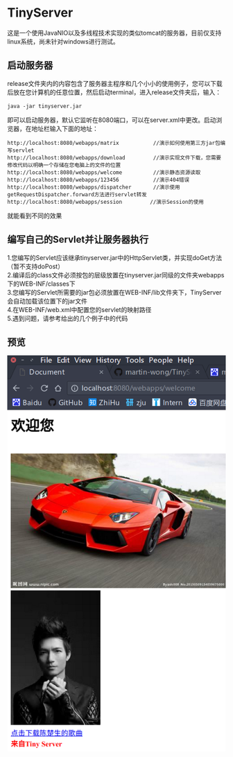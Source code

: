 # TinyServer
这是一个使用JavaNIO以及多线程技术实现的类似tomcat的服务器，目前仅支持linux系统，尚未针对windows进行测试。
## 启动服务器
release文件夹内的内容包含了服务器主程序和几个小小的使用例子，您可以下载后放在您计算机的任意位置，然后启动terminal，进入release文件夹后，输入：
```
java -jar tinyserver.jar
```
即可以启动服务器，默认它监听在8080端口，可以在server.xml中更改。启动浏览器，在地址栏输入下面的地址：
```
http://localhost:8080/webapps/matrix           //演示如何使用第三方jar包编写servlet
http://localhost:8080/webapps/download         //演示实现文件下载，您需要修改代码以明确一个存储在您电脑上的文件的位置
http://localhost:8080/webapps/welcome          //演示静态资源读取
http://localhost:8080/webapps/123456           //演示404错误
http://localhost:8080/webapps/dispatcher       //演示使用getRequestDispatcher.forward方法进行servlet转发
http://localhost:8080/webapps/session         //演示Session的使用
```
就能看到不同的效果
## 编写自己的Servlet并让服务器执行
1.您编写的Servlet应该继承tinyserver.jar中的HttpServlet类，并实现doGet方法（暂不支持doPost）</br>
2.编译后的class文件必须按包的层级放置在tinyserver.jar同级的文件夹webapps下的WEB-INF/classes下</br>
3.您编写的Servlet所需要的jar包必须放置在WEB-INF/lib文件夹下，TinyServer会自动加载该位置下的jar文件</br>
4.在WEB-INF/web.xml中配置您的servlet的映射路径</br>
5.遇到问题，请参考给出的几个例子中的代码</br>
## 预览
![preview](preview.png)
